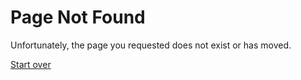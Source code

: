# Page Not Found

Unfortunately, the page you requested does not exist or has moved. 

[Start over](/)